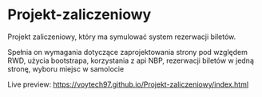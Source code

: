# Projekt-zaliczeniowy

Projekt zaliczeniowy, który ma symulować system rezerwacji biletów.

Spełnia on wymagania dotyczące 
zaprojektowania strony pod względem RWD, 
użycia bootstrapa, 
korzystania z api NBP, 
rezerwacji biletów w jedną stronę, 
wyboru miejsc w samolocie

Live preview: https://voytech97.github.io/Projekt-zaliczeniowy/index.html
